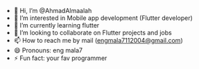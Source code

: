- 👋 Hi, I’m @AhmadAlmaalah
- 👀 I’m interested in Mobile app development (Flutter developer)
- 🌱 I’m currently learning flutter
- 💞️ I’m looking to collaborate on Flutter projects and jobs 
- 📫 How to reach me by mail (engmala7112004@gmail.com)
- 😄 Pronouns: eng mala7
- ⚡ Fun fact: your fav programmer 
